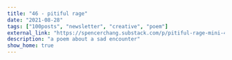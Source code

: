 ```yaml
---
title: "46 - pitiful rage"
date: "2021-08-28"
tags: ["100posts", "newsletter", "creative", "poem"]
external_link: "https://spencerchang.substack.com/p/pitiful-rage-mini-46100"
description: "a poem about a sad encounter"
show_home: true
---
```

